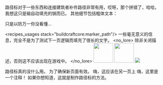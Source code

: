 <chapter name="tile.pathMarkerBlock.name"/>
路径标对于<bold>一些东西</bold>和连接建筑者补件路径非常有用，哎呀，那个拼错了，哈哈，我想这只是输自动填充的锅而已。
<chapter name="其他"/>
其他<bold>细节<underline>包括</underline>粗体<italic>文本</italic></bold>：

只是<blue>以</blue>防<bold>万</bold><green>一<red><italic>你没<underline>看</red>懂</italic></underline>...</green>

<recipes_usages stack="buildcraftcore:marker_path"/>
<chapter name="信息"/>
<lore>
一些毫无意义的信息，完全不是为了测试下一页逻辑而填充了很长的文字。
</lore>
<no_lore>
除非关闭描述，否则这不应该出现在游戏中。
</no_lore>
<image src="buildcraftcore:textures/items/marker_path.png" width="64" height="64"/>
<image src="buildcraftlib:textures/items/guide_book.png" width="64" height="64"/>
<image src="buildcraftenergy:textures/gui/combustion_engine_gui.png"/>

<hint>
路径标真的没什么用。
</hint>
<new_page/>
为了确保新页面<italic>有效</italic>。
嗨，这应该在另一页上

<note id="mark_info">
嗨，这里是一个注释！
如果你想知道，这就是制作路径标的方法。
<recipes stack="buildcraftcore:marker_path" join="false"/>
</note>
